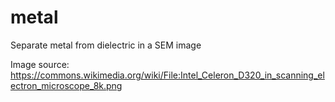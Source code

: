 # metal
Separate metal from dielectric in a SEM image

Image source: https://commons.wikimedia.org/wiki/File:Intel_Celeron_D320_in_scanning_electron_microscope_8k.png